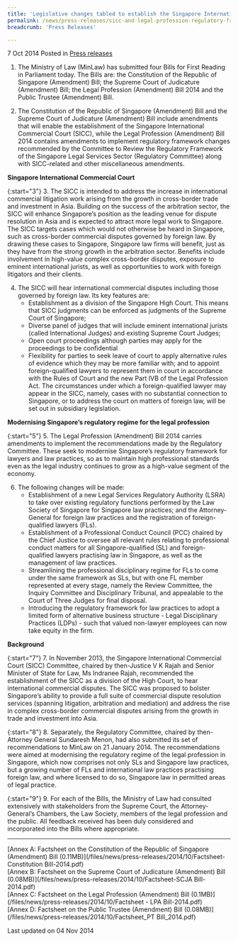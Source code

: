 ```yaml
---
title: 'Legislative changes tabled to establish the Singapore International Commercial Court and to update the regulatory framework for the legal profession'
permalink: /news/press-releases/sicc-and-legal-profession-regulatory-framework-update/
breadcrumb: 'Press Releases'

---
```



7 Oct 2014 Posted in [Press releases](/news/press-releases)

1. The Ministry of Law (MinLaw) has submitted four Bills for First Reading in Parliament today. The Bills are: the Constitution of the Republic of Singapore (Amendment) Bill; the Supreme Court of Judicature (Amendment) Bill; the Legal Profession (Amendment) Bill 2014 and the Public Trustee (Amendment) Bill.

2. The Constitution of the Republic of Singapore (Amendment) Bill and the Supreme Court of Judicature (Amendment) Bill include amendments that will enable the establishment of the Singapore International Commercial Court (SICC), while the Legal Profession (Amendment) Bill 2014 contains amendments to implement regulatory framework changes recommended by the Committee to Review the Regulatory Framework of the Singapore Legal Services Sector (Regulatory Committee) along with SICC-related and other miscellaneous amendments.

**Singapore International Commercial Court**

{:start="3"}
3. The SICC is intended to address the increase in international commercial litigation work arising from the growth in cross-border trade and investment in Asia. Building on the success of the arbitration sector, the SICC will enhance Singapore’s position as the leading venue for dispute resolution in Asia and is expected to attract more legal work to Singapore. The SICC targets cases which would not otherwise be heard in Singapore, such as cross-border commercial disputes governed by foreign law. By drawing these cases to Singapore, Singapore law firms will benefit, just as they have from the strong growth in the arbitration sector. Benefits include involvement in high-value complex cross-border disputes, exposure to eminent international jurists, as well as opportunities to work with foreign litigators and their clients. 

<ol start="4">
<li>The SICC will hear international commercial disputes including those governed by foreign law.  Its key features are:
<ul>
<li>Establishment as a division of the Singapore High Court. This means that  SICC judgments can be enforced as judgments of the Supreme Court of Singapore; 
</li>
<li>Diverse panel of judges that will include eminent international jurists (called International Judges) and existing Supreme Court Judges;</li>
<li>Open court proceedings although parties may apply for the proceedings to be confidential </li>
<li>Flexibility for parties to seek leave of court to apply alternative rules of evidence which they may be more familiar with; and to appoint foreign-qualified lawyers to represent them in court in accordance with the Rules of Court and the new Part IVB of the Legal Profession Act. The circumstances under which a foreign-qualified lawyer may appear in the SICC, namely, cases with no substantial connection to Singapore, or to address the court on matters of foreign law, will be set out in subsidiary legislation.</li>


</ul>


</li>

</ol>

**Modernising Singapore’s regulatory regime for the legal profession**

{:start="5"}
5. The Legal Profession (Amendment) Bill 2014 carries amendments to implement the recommendations made by the Regulatory Committee.  These seek to modernise Singapore’s regulatory framework for lawyers and law practices, so as to maintain high professional standards even as the legal industry continues to grow as a high-value segment of the economy.

<ol start="6">
<li>The following changes will be made:
<ul>
<li>Establishment of a new Legal Services Regulatory Authority (LSRA) to take over existing regulatory functions performed by the Law Society of Singapore for Singapore law practices; and the Attorney-General for foreign law practices and the registration of foreign-qualified lawyers (FLs).</li>
<li>Establishment of a Professional Conduct Council (PCC) chaired by the Chief Justice to oversee all relevant rules relating to professional conduct matters for all Singapore-qualified (SL) and foreign-qualified lawyers practising law in Singapore, as well as the management of law practices. </li>
<li>Streamlining the professional disciplinary regime for FLs to come under the same framework as SLs, but with one FL member represented at every stage, namely the Review Committee, the Inquiry Committee and Disciplinary Tribunal, and appealable to the Court of Three Judges for final disposal.</li>
<li>Introducing the regulatory framework for law practices to adopt a limited form of alternative business structure - Legal Disciplinary Practices (LDPs) - such that valued non-lawyer employees can now take equity in the firm.</li>
</ul>

</li>
</ol>

**Background**

{:start="7"}
7. In November 2013, the Singapore International Commercial Court (SICC) Committee, chaired by then-Justice V K Rajah and Senior Minister of State for Law, Ms Indranee Rajah, recommended the establishment of the SICC as a division of the High Court, to hear international commercial disputes. The SICC was proposed to bolster Singapore’s ability to provide a full suite of commercial dispute resolution services (spanning litigation, arbitration and mediation) and address the rise in complex cross-border commercial disputes arising from the growth in trade and investment into Asia.

{:start="8"}
8. Separately, the Regulatory Committee, chaired by then-Attorney General Sundaresh Menon, had also submitted its set of recommendations to MinLaw on 21 January 2014. The recommendations were aimed at modernising the regulatory regime of the legal profession in Singapore, which now comprises not only SLs and Singapore law practices, but a growing number of FLs and international law practices practising foreign law, and where licensed to do so, Singapore law in permitted areas of legal practice.  

{:start="9"}
9. For each of the Bills, the Ministry of Law had consulted extensively with stakeholders from the Supreme Court, the Attorney-General’s Chambers, the Law Society, members of the legal profession and the public. All feedback received has been duly considered and incorporated into the Bills where appropriate.

---

[Annex A: Factsheet on the Constitution of the Republic of Singapore (Amendment) Bill (0.11MB)](/files/news/press-releases/2014/10/Factsheet-Constitution Bill-2014.pdf)   
[Annex B: Factsheet on the Supreme Court of Judicature (Amendment) Bill (0.08MB)](/files/news/press-releases/2014/10/Factsheet-SCJA Bill-2014.pdf)  
[Annex C: Factsheet on the Legal Profession (Amendment) Bill (0.1MB)](/files/news/press-releases/2014/10/Factsheet - LPA Bill-2014.pdf)  
[Annex D: Factsheet on the Public Trustee (Amendment) Bill (0.08MB)](/files/news/press-releases/2014/10/Factsheet_PT Bill_2014.pdf)  

<p class="right-side-updated">Last updated on 04 Nov 2014
</p>


